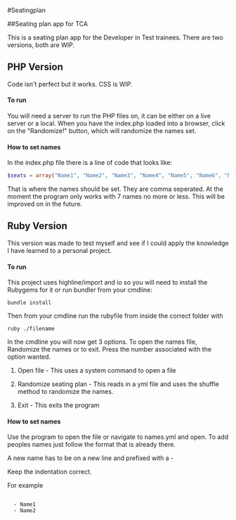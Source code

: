 #Seatingplan

##Seating plan app for TCA

This is a seating plan app for the Developer in Test trainees.
There are two versions, both are WIP.

## PHP Version

Code isn't perfect but it works. CSS is WIP.

#### To run

You will need a server to run the PHP files on, it can be either on a live server or a local. 
When you have the index.php loaded into a browser, click on the "Randomize!" button, which will randomize the names set.

#### How to set names

In the index.php file there is a line of code that looks like:
```php
$seats = array("Name1", "Name2", "Name3", "Name4", "Name5", "Name6", "Name7");
```
That is where the names should be set. They are comma seperated. At the moment the program only works with 7 names no more or less. This will be improved on in the future.

## Ruby Version

This version was made to test myself and see if I could apply the knowledge I have learned to a personal project.

#### To run

This project uses highline/import and io so you will need to install the Rubygems for it or run bundler from your cmdline:
```
bundle install
``` 

Then from your cmdline run the rubyfile from inside the correct folder with
```
ruby ./filename
```

In the cmdline you will now get 3 options. To open the names file, Randomize the names or to exit. Press the number associated with the option wanted.

1. Open file - This uses a system command to open a file

2. Randomize seating plan - This reads in a yml file and uses the shuffle method to randomize the names.

3. Exit - This exits the program

#### How to set names

Use the program to open the file or navigate to names.yml and open. To add peoples names just follow the format that is already there. 

A new name has to be on a new line and prefixed with a - 

Keep the indentation correct.

For example
```

  - Name1
  - Name2
```
